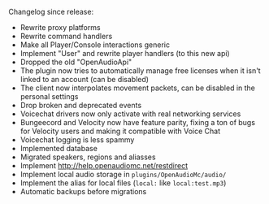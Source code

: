 Changelog since release:
 - Rewrite proxy platforms
 - Rewrite command handlers
 - Make all Player/Console interactions generic
 - Implement "User" and rewrite player handlers (to this new api)
 - Dropped the old "OpenAudioApi"
 - The plugin now tries to automatically manage free licenses when it isn't linked to an account (can be disabled)
 - The client now interpolates movement packets, can be disabled in the personal settings
 - Drop broken and deprecated events
 - Voicechat drivers now only activate with real networking services
 - Bungeecord and Velocity now have feature parity, fixing a ton of bugs for Velocity users and making it compatible with Voice Chat
 - Voicechat logging is less spammy
 - Implemented database
 - Migrated speakers, regions and aliasses
 - Implement http://help.openaudiomc.net/restdirect
 - Implement local audio storage in `plugins/OpenAudioMc/audio/`
 - Implement the alias for local files (`local:` like `local:test.mp3`)
 - Automatic backups before migrations
